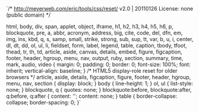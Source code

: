 `/* http://meyerweb.com/eric/tools/css/reset/ 
    v2.0 | 20110126
    License: none (public domain)
 */
 
 html, body, div, span, applet, object, iframe,
 h1, h2, h3, h4, h5, h6, p, blockquote, pre,
 a, abbr, acronym, address, big, cite, code,
 del, dfn, em, img, ins, kbd, q, s, samp,
 small, strike, strong, sub, sup, tt, var,
 b, u, i, center,
 dl, dt, dd, ol, ul, li,
 fieldset, form, label, legend,
 table, caption, tbody, tfoot, thead, tr, th, td,
 article, aside, canvas, details, embed, 
 figure, figcaption, footer, header, hgroup, 
 menu, nav, output, ruby, section, summary,
 time, mark, audio, video {
 	margin: 0;
 	padding: 0;
 	border: 0;
 	font-size: 100%;
 	font: inherit;
 	vertical-align: baseline;
 }
 /* HTML5 display-role reset for older browsers */
 article, aside, details, figcaption, figure, 
 footer, header, hgroup, menu, nav, section {
 	display: block;
 }
 body {
 	line-height: 1;
 }
 ol, ul {
 	list-style: none;
 }
 blockquote, q {
 	quotes: none;
 }
 blockquote:before, blockquote:after,
 q:before, q:after {
 	content: '';
 	content: none;
 }
 table {
 	border-collapse: collapse;
 	border-spacing: 0;
 }`